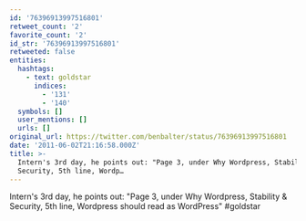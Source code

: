 ```yaml
---
id: '76396913997516801'
retweet_count: '2'
favorite_count: '2'
id_str: '76396913997516801'
retweeted: false
entities:
  hashtags:
    - text: goldstar
      indices:
        - '131'
        - '140'
  symbols: []
  user_mentions: []
  urls: []
original_url: https://twitter.com/benbalter/status/76396913997516801
date: '2011-06-02T21:16:58.000Z'
title: >-
  Intern's 3rd day, he points out: "Page 3, under Why Wordpress, Stability &
  Security, 5th line, Wordp…
---
```


Intern's 3rd day, he points out: "Page 3, under Why Wordpress, Stability & Security, 5th line, Wordpress should read as WordPress" #goldstar